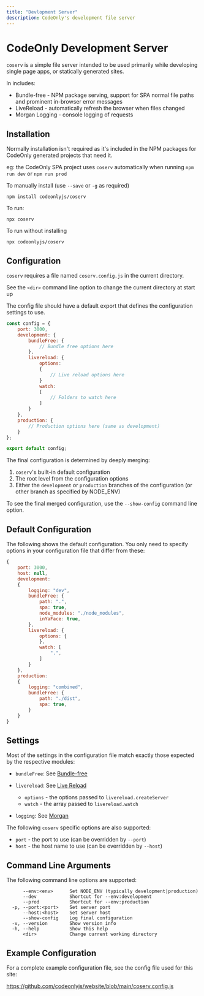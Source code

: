```yaml
---
title: "Devlopment Server"
description: CodeOnly's development file server
---
```


# CodeOnly Development Server

`coserv` is a simple file server intended to be used primarily 
while developing single page apps, or statically generated sites.

In includes:

* Bundle-free - NPM package serving, support for SPA normal file paths
  and prominent in-browser error messages
* LiveReload - automatically refresh the browser when files changed
* Morgan Logging - console logging of requests


## Installation

Normally installation isn't required as it's included in the NPM packages
for CodeOnly generated projects that need it.  

eg: the CodeOnly SPA project uses `coserv` automatically when running
`npm run dev` or `npm run prod`

To manually install (use `--save` or `-g` as required)

```
npm install codeonlyjs/coserv
```

To run:

```
npx coserv
```

To run without installing

```
npx codeonlyjs/coserv
```



## Configuration

`coserv` requires a file named `coserv.config.js` in the current directory.

<div class="tip">

See the `<dir>` command line option to change the current directory at
start up

</div>

The config file should have a default export that defines the configuration
settings to use.


```js
const config = {
    port: 3000,
    development: {
        bundleFree: {
            // Bundle free options here
        },
        livereload: {
            options:
            {
                // Live reload options here
            }
            watch: 
            [
                // Folders to watch here
            ]
        }
    },
    production: {
        // Production options here (same as development)
    }
};

export default config;
```

The final configuration is determined by deeply merging:

1. `coserv`'s built-in default configuration
2. The root level from the configuration options
3. Either the `development` or `production` branches of the
   configuration (or other branch as specified by NODE_ENV)

<div class="tip">

To see the final merged configuration, use the `--show-config`
command line option.

</div>

## Default Configuration

The following shows the default configuration. You only need
to specify options in your configuration file that differ from
these:

```js
{
    port: 3000,
    host: null,
    development: 
    {
        logging: "dev",
        bundleFree: {
            path: ".",
            spa: true,
            node_modules: "./node_modules",
            inYaFace: true,
        },
        livereload: {
            options: {
            },
            watch: [
                ".",
            ]
        }
    },
    production: 
    {
        logging: "combined",
        bundleFree: {
            path: "./dist",
            spa: true,
        }
    }
}
```


## Settings

Most of the settings in the configuration file match exactly those
expected by the respective modules:

* `bundleFree`: See [Bundle-free](bundle-free)

* `livereload`: See [Live Reload](https://www.npmjs.com/package/livereload)

  - `options` - the options passed to `livereload.createServer`
  - `watch` - the array passed to `livereload.watch`

* `logging`: See [Morgan](https://www.npmjs.com/package/morgan)


The following `coserv` specific options are also supported:

* `port` - the port to use (can be overridden by `--port`)
* `host` - the host name to use (can be overridden by `--host`)



## Command Line Arguments

The following command line options are supported:

```
      --env:<env>      Set NODE_ENV (typically development|production)
      --dev            Shortcut for --env:development
      --prod           Shortcut for --env:production
  -p, --port:<port>    Set server port
      --host:<host>    Set server host
      --show-config    Log final configuration
  -v, --version        Show version info
  -h, --help           Show this help
      <dir>            Change current working directory
```



## Example Configuration

For a complete example configuration file, see the config 
file used for this site:

<https://github.com/codeonlyjs/website/blob/main/coserv.config.js>